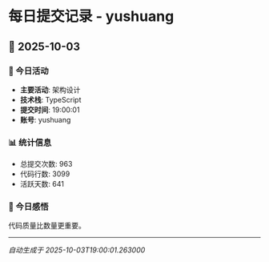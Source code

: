 # 每日提交记录 - yushuang

## 📅 2025-10-03

### 🎯 今日活动
- **主要活动**: 架构设计
- **技术栈**: TypeScript
- **提交时间**: 19:00:01
- **账号**: yushuang

### 📊 统计信息
- 总提交次数: 963
- 代码行数: 3099
- 活跃天数: 641

### 💭 今日感悟
代码质量比数量更重要。

---
*自动生成于 2025-10-03T19:00:01.263000*
